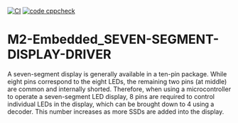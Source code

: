 [![CI](https://github.com/Dhinu99/M2-Embedded_ProjectGoal/actions/workflows/main.yml/badge.svg)](https://github.com/Dhinu99/M2-Embedded_ProjectGoal/actions/workflows/main.yml) [![code cppcheck](https://github.com/Dhinu99/M2-Embedded_ProjectGoal/actions/workflows/cppcheck.yml/badge.svg)](https://github.com/Dhinu99/M2-Embedded_ProjectGoal/actions/workflows/cppcheck.yml)

# M2-Embedded_SEVEN-SEGMENT-DISPLAY-DRIVER
A seven-segment display is generally available in a ten-pin package. While eight pins correspond to the eight LEDs, the remaining two pins (at middle) are common and internally shorted. Therefore, when using a microcontroller to operate a seven-segment LED display, 8 pins are required to control individual LEDs in the display, which can be brought down to 4 using a decoder. This number increases as more SSDs are added into the display.

